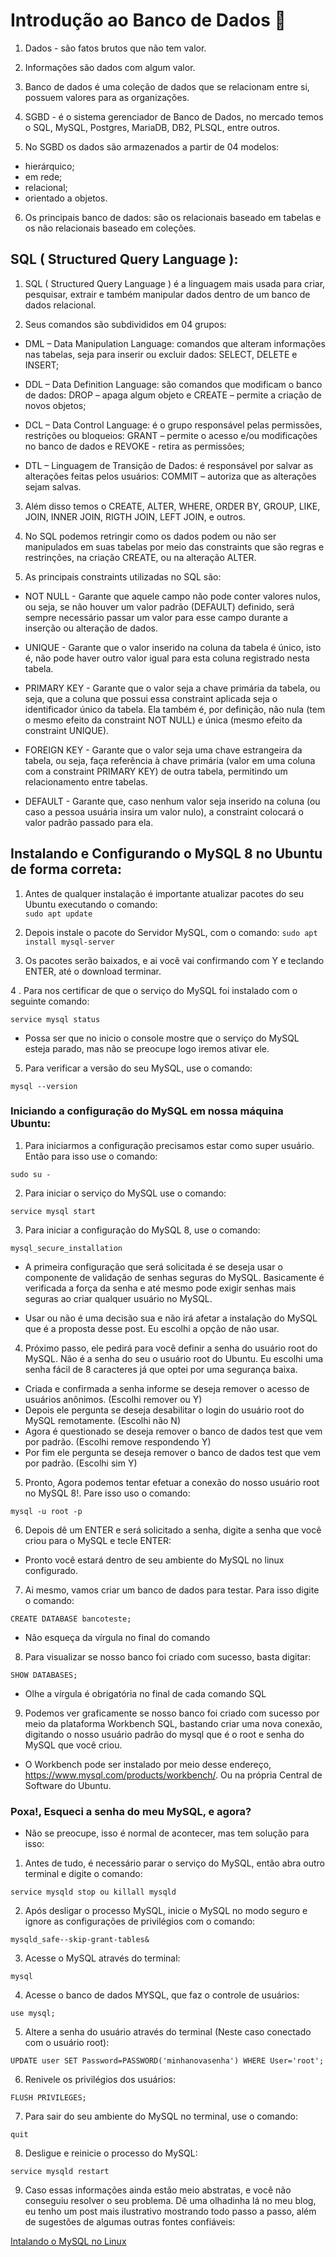 # Introdução ao Banco de Dados :robot:

1. Dados - são fatos brutos que não tem valor.

2. Informações são dados com algum valor.

3. Banco de dados é uma coleção de dados que se relacionam entre si, possuem valores para as organizações.

4. SGBD - é o sistema gerenciador de Banco de Dados, no mercado temos o SQL, MySQL, Postgres, MariaDB, DB2, PLSQL, entre outros.

5. No SGBD os dados são armazenados a partir de 04 modelos: 
- hierárquico;
- em rede;
- relacional;
- orientado a objetos.

6. Os principais banco de dados: são os relacionais baseado em tabelas e os não relacionais baseado em coleções.


## SQL ( Structured Query Language ):

1. SQL ( Structured Query Language ) é a linguagem mais usada para criar, pesquisar, extrair e também manipular dados dentro de um banco de dados relacional. 
   
2. Seus comandos são subdivididos em 04 grupos:
- DML – Data Manipulation Language: comandos que alteram informações nas tabelas, seja para inserir ou excluir dados: SELECT, DELETE e INSERT;

- DDL – Data Definition Language: são comandos que modificam o banco de dados: DROP – apaga algum objeto e CREATE – permite a criação de novos objetos;

- DCL – Data Control Language: é o grupo responsável pelas permissões, restrições ou bloqueios: GRANT – permite o acesso e/ou modificações no banco de dados e REVOKE - retira as permissões;

- DTL – Linguagem de Transição de Dados: é responsável por salvar as alterações feitas pelos usuários: COMMIT – autoriza que as alterações sejam salvas.

3. Além disso temos o CREATE, ALTER, WHERE, ORDER BY, GROUP, LIKE, JOIN, INNER JOIN, RIGTH JOIN, LEFT JOIN, e outros.

4. No SQL podemos retringir como os dados podem ou não ser manipulados em suas tabelas por meio das constraints que são regras e restrinções, na criação  CREATE, ou na alteração ALTER.

5. As principais constraints utilizadas no SQL são:

- NOT NULL - Garante que aquele campo não pode conter valores nulos, ou seja, se não houver um valor padrão (DEFAULT) definido, será sempre necessário passar um valor para esse campo durante a inserção ou alteração de dados.

- UNIQUE - Garante que o valor inserido na coluna da tabela é único, isto é, não pode haver outro valor igual para esta coluna registrado nesta tabela.

- PRIMARY KEY - Garante que o valor seja a chave primária da tabela, ou seja, que a coluna que possui essa constraint aplicada seja o identificador único da tabela. Ela também é, por definição, não nula (tem o mesmo efeito da constraint NOT NULL) e única (mesmo efeito da constraint UNIQUE).

- FOREIGN KEY - Garante que o valor seja uma chave estrangeira da tabela, ou seja, faça referência à chave primária (valor em uma coluna com a constraint PRIMARY KEY) de outra tabela, permitindo um relacionamento entre tabelas.

- DEFAULT - Garante que, caso nenhum valor seja inserido na coluna (ou caso a pessoa usuária insira um valor nulo), a constraint colocará o valor padrão passado para ela.

## Instalando e Configurando o MySQL 8 no Ubuntu de forma correta:

1. Antes de qualquer instalação é importante atualizar pacotes do seu Ubuntu executando o comando:   
   `sudo apt update`

2. Depois instale o pacote do Servidor MySQL, com o comando: 
`sudo apt install mysql-server`

3. Os pacotes serão baixados, e ai você vai confirmando com Y e teclando ENTER, até o download terminar.

4 . Para nos certificar de que o serviço do MySQL foi instalado com o seguinte comando:
```
service mysql status
```
- Possa ser que no inicio o console mostre que o serviço do MySQL esteja parado, mas não se preocupe logo iremos ativar ele.

5. Para verificar a versão do seu MySQL, use o comando:
```
mysql --version
```

### Iniciando a configuração do MySQL em nossa máquina Ubuntu:

1. Para iniciarmos a configuração precisamos estar como super usuário. Então para isso use o comando:
```
sudo su -
```

2. Para iniciar o serviço do MySQL use o comando:
```
service mysql start
```

3. Para iniciar a configuração do MySQL 8, use o comando:
```
mysql_secure_installation
```
- A primeira configuração que será solicitada é se deseja usar o componente de validação de senhas seguras do MySQL. Basicamente é verificada a força da senha e até mesmo pode exigir senhas mais seguras ao criar qualquer usuário no MySQL.

- Usar ou não é uma decisão sua e não irá afetar a instalação do MySQL que é a proposta desse post. Eu escolhi a opção de não usar.

4. Próximo passo, ele pedirá para você definir a senha do usuário root do MySQL. Não é a senha do seu o usuário root do Ubuntu. Eu escolhi uma senha fácil de 8 caracteres já que optei por uma segurança baixa.

- Criada e confirmada a senha informe se deseja remover o acesso de usuários anônimos. (Escolhi remover ou Y)
- Depois ele pergunta se deseja desabilitar o login do usuário root do MySQL remotamente. (Escolhi não N)
- Agora é questionado se deseja remover o banco de dados test que vem por padrão. (Escolhi remove respondendo Y)
- Por fim ele pergunta se deseja remover o banco de dados test que vem por padrão. (Escolhi sim Y)

5. Pronto, Agora podemos tentar efetuar a conexão do nosso usuário root no MySQL 8!. Pare isso uso o comando:
```
mysql -u root -p
```

6. Depois dê um ENTER e será solicitado a senha, digite a senha que você criou para o MySQL e tecle ENTER:

- Pronto você estará dentro de seu ambiente do MySQL no linux configurado.

7. Ai mesmo, vamos criar um banco de dados para testar. Para isso digite o comando:
```
CREATE DATABASE bancoteste;
```
- Não esqueça da vírgula no final do comando

8. Para visualizar se nosso banco foi criado com sucesso, basta digitar:
```
SHOW DATABASES;
```
- Olhe a vírgula é obrigatória no final de cada comando SQL

9. Podemos ver graficamente se nosso banco foi criado com sucesso por meio da plataforma Workbench SQL, bastando criar uma nova conexão, digitando o nosso usuário padrão do mysql que é o root e senha do MySQL que você criou.

- O Workbench pode ser instalado por meio desse endereço, https://www.mysql.com/products/workbench/. Ou na própria Central de Software do Ubuntu.

### Poxa!, Esqueci a senha do meu MySQL, e agora?

- Não se preocupe, isso é normal de acontecer, mas tem solução para isso:

1. Antes de tudo, é necessário parar o serviço do MySQL, então abra outro terminal e digite o comando:
```
service mysqld stop ou killall mysqld
```

2. Após desligar o processo MySQL, inicie o MySQL no modo seguro e ignore as configurações de privilégios com o comando:
```
mysqld_safe--skip-grant-tables&
```

3. Acesse o MySQL através do terminal:
```
mysql
```

4. Acesse o banco de dados MYSQL, que faz o controle de usuários:
```
use mysql;
```

5. Altere a senha do usuário através do terminal (Neste caso conectado com o usuário root):
```
UPDATE user SET Password=PASSWORD('minhanovasenha') WHERE User='root';
```

6. Renivele os privilégios dos usuários:
```
FLUSH PRIVILEGES;
```

7. Para sair do seu ambiente do MySQL no terminal, use o comando:
```
quit
```

8. Desligue e reinicie o processo do MySQL:
```
service mysqld restart
```

9. Caso essas informações ainda estão meio abstratas, e você não conseguiu resolver o seu problema. Dê uma olhadinha lá no meu blog, eu tenho um post mais ilustrativo mostrando todo passo a passo, além de sugestões de algumas outras fontes confiáveis:

[Intalando o MySQL no Linux](https://gustavosouza.dev.br/instalando-configurando-mysql-8-no-ubuntu/)

